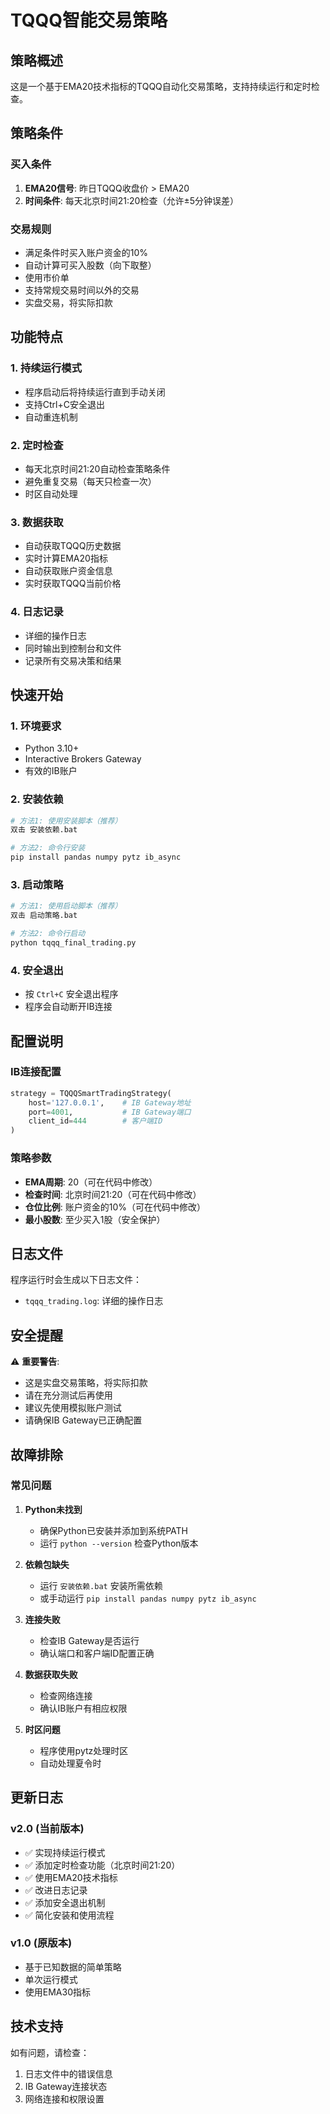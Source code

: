 # TQQQ智能交易策略

## 策略概述

这是一个基于EMA20技术指标的TQQQ自动化交易策略，支持持续运行和定时检查。

## 策略条件

### 买入条件
1. **EMA20信号**: 昨日TQQQ收盘价 > EMA20
2. **时间条件**: 每天北京时间21:20检查（允许±5分钟误差）

### 交易规则
- 满足条件时买入账户资金的10%
- 自动计算可买入股数（向下取整）
- 使用市价单
- 支持常规交易时间以外的交易
- 实盘交易，将实际扣款

## 功能特点

### 1. 持续运行模式
- 程序启动后将持续运行直到手动关闭
- 支持Ctrl+C安全退出
- 自动重连机制

### 2. 定时检查
- 每天北京时间21:20自动检查策略条件
- 避免重复交易（每天只检查一次）
- 时区自动处理

### 3. 数据获取
- 自动获取TQQQ历史数据
- 实时计算EMA20指标
- 自动获取账户资金信息
- 实时获取TQQQ当前价格

### 4. 日志记录
- 详细的操作日志
- 同时输出到控制台和文件
- 记录所有交易决策和结果

## 快速开始

### 1. 环境要求
- Python 3.10+
- Interactive Brokers Gateway
- 有效的IB账户

### 2. 安装依赖
```bash
# 方法1: 使用安装脚本（推荐）
双击 安装依赖.bat

# 方法2: 命令行安装
pip install pandas numpy pytz ib_async
```

### 3. 启动策略
```bash
# 方法1: 使用启动脚本（推荐）
双击 启动策略.bat

# 方法2: 命令行启动
python tqqq_final_trading.py
```

### 4. 安全退出
- 按 `Ctrl+C` 安全退出程序
- 程序会自动断开IB连接

## 配置说明

### IB连接配置
```python
strategy = TQQQSmartTradingStrategy(
    host='127.0.0.1',    # IB Gateway地址
    port=4001,           # IB Gateway端口
    client_id=444        # 客户端ID
)
```

### 策略参数
- **EMA周期**: 20（可在代码中修改）
- **检查时间**: 北京时间21:20（可在代码中修改）
- **仓位比例**: 账户资金的10%（可在代码中修改）
- **最小股数**: 至少买入1股（安全保护）

## 日志文件

程序运行时会生成以下日志文件：
- `tqqq_trading.log`: 详细的操作日志

## 安全提醒

⚠️ **重要警告**:
- 这是实盘交易策略，将实际扣款
- 请在充分测试后再使用
- 建议先使用模拟账户测试
- 请确保IB Gateway已正确配置

## 故障排除

### 常见问题

1. **Python未找到**
   - 确保Python已安装并添加到系统PATH
   - 运行 `python --version` 检查Python版本

2. **依赖包缺失**
   - 运行 `安装依赖.bat` 安装所需依赖
   - 或手动运行 `pip install pandas numpy pytz ib_async`

3. **连接失败**
   - 检查IB Gateway是否运行
   - 确认端口和客户端ID配置正确

4. **数据获取失败**
   - 检查网络连接
   - 确认IB账户有相应权限

5. **时区问题**
   - 程序使用pytz处理时区
   - 自动处理夏令时

## 更新日志

### v2.0 (当前版本)
- ✅ 实现持续运行模式
- ✅ 添加定时检查功能（北京时间21:20）
- ✅ 使用EMA20技术指标
- ✅ 改进日志记录
- ✅ 添加安全退出机制
- ✅ 简化安装和使用流程

### v1.0 (原版本)
- 基于已知数据的简单策略
- 单次运行模式
- 使用EMA30指标

## 技术支持

如有问题，请检查：
1. 日志文件中的错误信息
2. IB Gateway连接状态
3. 网络连接和权限设置 